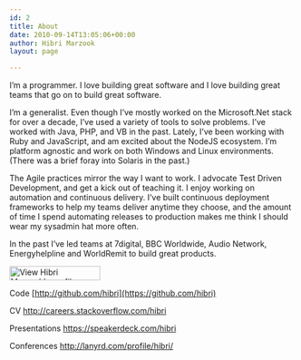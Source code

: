 ```yaml
---
id: 2
title: About
date: 2010-09-14T13:05:06+00:00
author: Hibri Marzook
layout: page

---
```

I’m a programmer. I love building great software and I love building great teams that go on to build great software.

I’m a generalist. Even though I’ve mostly worked on the Microsoft.Net stack for over a decade, I’ve used a variety of tools to solve problems. I’ve worked with Java, PHP, and VB in the past. Lately, I’ve been working with Ruby and JavaScript, and am excited about the NodeJS ecosystem. I’m platform agnostic and work on both Windows and Linux environments. (There was a brief foray into Solaris in the past.)

The Agile practices mirror the way I want to work. I advocate Test Driven Development, and get a kick out of teaching it. I enjoy working on automation and continuous delivery. I’ve built continuous deployment frameworks to help my teams deliver anytime they choose, and the amount of time I spend automating releases to production makes me think I should wear my sysadmin hat more often.

In the past I’ve led teams at 7digital, BBC Worldwide, Audio Network, Energyhelpline and WorldRemit to build great products.



 [<img src="http://www.linkedin.com/img/webpromo/btn_viewmy_160x25.png" alt="View Hibri Marzook's profile on LinkedIn" width="160" height="25" border="0" />](http://uk.linkedin.com/in/hibri)

Code [http://github.com/hibri](https://github.com/hibri)

CV <http://careers.stackoverflow.com/hibri>

Presentations <https://speakerdeck.com/hibri>

Conferences <http://lanyrd.com/profile/hibri/>

&nbsp;

<div id='contact-form-2'>
</div>

&nbsp;
